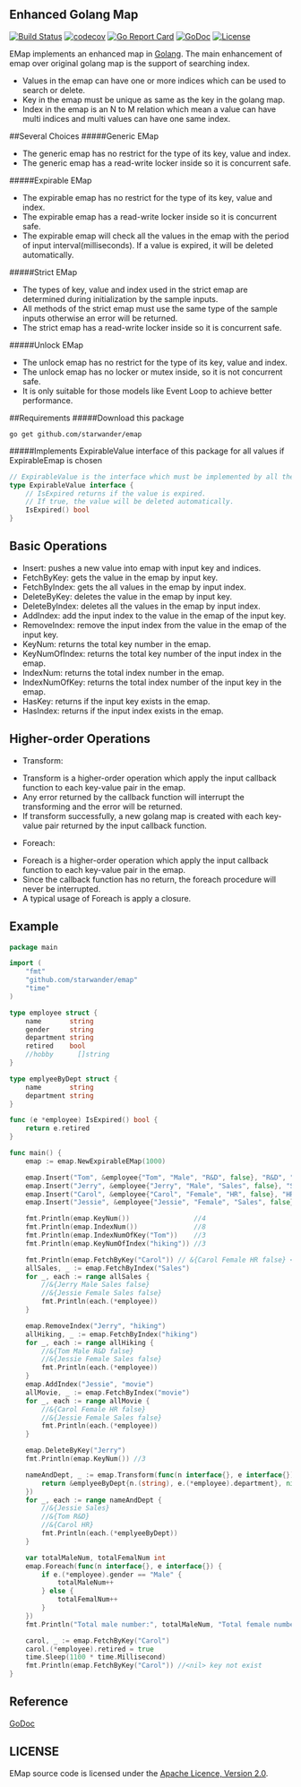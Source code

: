 ## Enhanced Golang Map
[![Build Status](https://travis-ci.org/starwander/emap.svg?branch=master)](https://travis-ci.org/starwander/emap)
[![codecov](https://codecov.io/gh/starwander/emap/branch/master/graph/badge.svg)](https://codecov.io/gh/starwander/emap)
[![Go Report Card](https://goreportcard.com/badge/github.com/starwander/emap)](https://goreportcard.com/report/github.com/starwander/emap)
[![GoDoc](https://godoc.org/github.com/starwander/emap?status.svg)](https://godoc.org/github.com/starwander/emap)
[![License](https://img.shields.io/badge/license-Apache%202.0-blue.svg)](https://www.apache.org/licenses/LICENSE-2.0)

EMap implements an enhanced map in [Golang](https://golang.org/).
The main enhancement of emap over original golang map is the support of searching index.
* Values in the emap can have one or more indices which can be used to search or delete.
* Key in the emap must be unique as same as the key in the golang map.
* Index in the emap is an N to M relation which mean a value can have multi indices and multi values can have one same index.

##Several Choices
#####Generic EMap
* The generic emap has no restrict for the type of its key, value and index.
* The generic emap has a read-write locker inside so it is concurrent safe.

#####Expirable EMap
* The expirable emap has no restrict for the type of its key, value and index.
* The expirable emap has a read-write locker inside so it is concurrent safe.
* The expirable emap will check all the values in the emap with the period of input interval(milliseconds). If a value is expired, it will be deleted automatically.

#####Strict EMap
* The types of key, value and index used in the strict emap are determined during initialization by the sample inputs.
* All methods of the strict emap must use the same type of the sample inputs otherwise an error will be returned.
* The strict emap has a read-write locker inside so it is concurrent safe.

#####Unlock EMap
* The unlock emap has no restrict for the type of its key, value and index.
* The unlock emap has no locker or mutex inside, so it is not concurrent safe.
* It is only suitable for those models like Event Loop to achieve better performance.

##Requirements
#####Download this package

    go get github.com/starwander/emap

#####Implements ExpirableValue interface of this package for all values if ExpirableEmap is chosen
```go
// ExpirableValue is the interface which must be implemented by all the value in the expirable EMap.
type ExpirableValue interface {
	// IsExpired returns if the value is expired.
	// If true, the value will be deleted automatically.
	IsExpired() bool
}
```
## Basic Operations
* Insert: pushes a new value into emap with input key and indices.
* FetchByKey: gets the value in the emap by input key.
* FetchByIndex: gets the all values in the emap by input index.
* DeleteByKey: deletes the value in the emap by input key.
* DeleteByIndex: deletes all the values in the emap by input index.
* AddIndex: add the input index to the value in the emap of the input key.
* RemoveIndex: remove the input index from the value in the emap of the input key.
* KeyNum: returns the total key number in the emap.
* KeyNumOfIndex: returns the total key number of the input index in the emap.
* IndexNum: returns the total index number in the emap.
* IndexNumOfKey: returns the total index number of the input key in the emap.
* HasKey: returns if the input key exists in the emap.
* HasIndex: returns if the input index exists in the emap.

## Higher-order Operations
* Transform:
 - Transform is a higher-order operation which apply the input callback function to each key-value pair in the emap.
 - Any error returned by the callback function will interrupt the transforming and the error will be returned.
 - If transform successfully, a new golang map is created with each key-value pair returned by the input callback function.

* Foreach:
 - Foreach is a higher-order operation which apply the input callback function to each key-value pair in the emap.
 - Since the callback function has no return, the foreach procedure will never be interrupted.
 - A typical usage of Foreach is apply a closure.


## Example

```go
package main

import (
	"fmt"
	"github.com/starwander/emap"
	"time"
)

type employee struct {
	name       string
	gender     string
	department string
	retired    bool
	//hobby      []string
}

type emplyeeByDept struct {
	name       string
	department string
}

func (e *employee) IsExpired() bool {
	return e.retired
}

func main() {
	emap := emap.NewExpirableEMap(1000)

	emap.Insert("Tom", &employee{"Tom", "Male", "R&D", false}, "R&D", "swimming", "hiking")
	emap.Insert("Jerry", &employee{"Jerry", "Male", "Sales", false}, "Sales", "football", "hiking")
	emap.Insert("Carol", &employee{"Carol", "Female", "HR", false}, "HR", "movie")
	emap.Insert("Jessie", &employee{"Jessie", "Female", "Sales", false}, "Sales", "hiking", "cycling")

	fmt.Println(emap.KeyNum())                //4
	fmt.Println(emap.IndexNum())              //8
	fmt.Println(emap.IndexNumOfKey("Tom"))    //3
	fmt.Println(emap.KeyNumOfIndex("hiking")) //3

	fmt.Println(emap.FetchByKey("Carol")) // &{Carol Female HR false} <nil>
	allSales, _ := emap.FetchByIndex("Sales")
	for _, each := range allSales {
		//&{Jerry Male Sales false}
		//&{Jessie Female Sales false}
		fmt.Println(each.(*employee))
	}

	emap.RemoveIndex("Jerry", "hiking")
	allHiking, _ := emap.FetchByIndex("hiking")
	for _, each := range allHiking {
		//&{Tom Male R&D false}
		//&{Jessie Female Sales false}
		fmt.Println(each.(*employee))
	}
	emap.AddIndex("Jessie", "movie")
	allMovie, _ := emap.FetchByIndex("movie")
	for _, each := range allMovie {
		//&{Carol Female HR false}
		//&{Jessie Female Sales false}
		fmt.Println(each.(*employee))
	}

	emap.DeleteByKey("Jerry")
	fmt.Println(emap.KeyNum()) //3

	nameAndDept, _ := emap.Transform(func(n interface{}, e interface{}) (interface{}, error) {
		return &emplyeeByDept{n.(string), e.(*employee).department}, nil
	})
	for _, each := range nameAndDept {
		//&{Jessie Sales}
		//&{Tom R&D}
		//&{Carol HR}
		fmt.Println(each.(*emplyeeByDept))
	}

	var totalMaleNum, totalFemalNum int
	emap.Foreach(func(n interface{}, e interface{}) {
		if e.(*employee).gender == "Male" {
			totalMaleNum++
		} else {
			totalFemalNum++
		}
	})
	fmt.Println("Total male number:", totalMaleNum, "Total female number:", totalFemalNum) //Total male number: 1 Total female number: 2

	carol, _ := emap.FetchByKey("Carol")
	carol.(*employee).retired = true
	time.Sleep(1100 * time.Millisecond)
	fmt.Println(emap.FetchByKey("Carol")) //<nil> key not exist
}
```

## Reference

[GoDoc](https://godoc.org/github.com/starwander/emap)

## LICENSE

EMap source code is licensed under the [Apache Licence, Version 2.0](http://www.apache.org/licenses/LICENSE-2.0.html).
